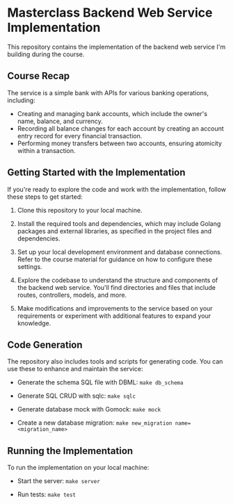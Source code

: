 # Masterclass Backend Web Service Implementation

This repository contains the implementation of the backend web service I'm building during the course.

## Course Recap

The service is a simple bank with APIs for various banking operations, including:

- Creating and managing bank accounts, which include the owner's name, balance, and currency.
- Recording all balance changes for each account by creating an account entry record for every financial transaction.
- Performing money transfers between two accounts, ensuring atomicity within a transaction.

## Getting Started with the Implementation

If you're ready to explore the code and work with the implementation, follow these steps to get started:

1. Clone this repository to your local machine.

2. Install the required tools and dependencies, which may include Golang packages and external libraries, as specified in the project files and dependencies.

3. Set up your local development environment and database connections. Refer to the course material for guidance on how to configure these settings.

4. Explore the codebase to understand the structure and components of the backend web service. You'll find directories and files that include routes, controllers, models, and more.

5. Make modifications and improvements to the service based on your requirements or experiment with additional features to expand your knowledge.

## Code Generation

The repository also includes tools and scripts for generating code. You can use these to enhance and maintain the service:

- Generate the schema SQL file with DBML: `make db_schema`

- Generate SQL CRUD with sqlc: `make sqlc`

- Generate database mock with Gomock: `make mock`

- Create a new database migration: `make new_migration name=<migration_name>`

## Running the Implementation

To run the implementation on your local machine:

- Start the server: `make server`

- Run tests: `make test`
